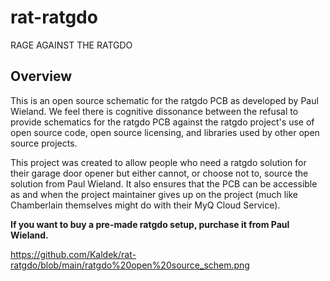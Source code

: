 # rat-ratgdo
RAGE
AGAINST
THE
RATGDO

## Overview
This is an open source schematic for the ratgdo PCB as developed by Paul Wieland.  We feel there is cognitive dissonance between the refusal to provide schematics for the ratgdo PCB against the ratgdo project's use of open source code, open source licensing, and libraries used by other open source projects.

This project was created to allow people who need a ratgdo solution for their garage door opener but either cannot, or choose not to, source the solution from Paul Wieland. It also ensures that the PCB can be accessible as and when the project maintainer gives up on the project (much like Chamberlain themselves might do with their MyQ Cloud Service).

**If you want to buy a pre-made ratgdo setup, purchase it from Paul Wieland.**

https://github.com/Kaldek/rat-ratgdo/blob/main/ratgdo%20open%20source_schem.png

